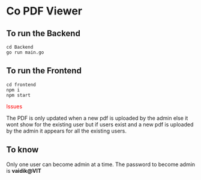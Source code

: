 #  Co PDF Viewer

## To run the Backend

```
cd Backend
go run main.go
```


## To run the Frontend

```
cd frontend
npm i
npm start
```


<font size color="red"> Issues </font>

The PDF is only updated when a new pdf is uploaded by the admin else it wont show for the existing user
but if users exist and a new pdf is uploaded by the admin it appears for all the existing users.


## To know
Only one user can become admin at a time.
The password to become admin is **vaidik@VIT**
